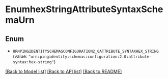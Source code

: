 # EnumhexStringAttributeSyntaxSchemaUrn

## Enum


* `URNPINGIDENTITYSCHEMASCONFIGURATION2_0ATTRIBUTE_SYNTAXHEX_STRING` (value: `"urn:pingidentity:schemas:configuration:2.0:attribute-syntax:hex-string"`)


[[Back to Model list]](../README.md#documentation-for-models) [[Back to API list]](../README.md#documentation-for-api-endpoints) [[Back to README]](../README.md)


